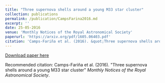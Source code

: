 ```yaml
---
title: "Three supernova shells around a young M33 star cluster"
collection: publications
permalink: /publication/CampsFarina2016.md
excerpt: ''
date: 25-05-2016
venue: 'Monthly Notices of the Royal Astronomical Society'
paperurl: 'https://arxiv.org/pdf/1605.06403.pdf'
citation: 'Camps-Fariña et al. (2016). &quot;Three supernova shells around a young M33 star cluster &quot; <i>Monthly Notices of the Royal Astronomical Society</i>.'
---
```


[Download paper here](https://arxiv.org/pdf/1605.06403.pdf)

Recommended citation: Camps-Fariña et al. (2016). "Three supernova shells around a young M33 star cluster" <i>Monthly Notices of the Royal Astronomical Society</i>.
